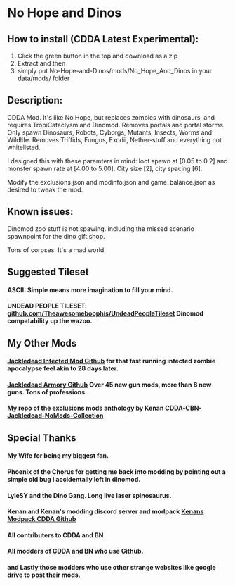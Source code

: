 # No Hope and Dinos

## How to install (CDDA Latest Experimental):
1. Click the green button in the top and download as a zip
2. Extract and then
3. simply put No-Hope-and-Dinos/mods/No_Hope_And_Dinos in your data/mods/ folder

## Description:

CDDA Mod. It's like No Hope, but replaces zombies with dinosaurs, and requires TropiCataclysm and Dinomod. Removes portals and portal storms. Only spawn Dinosaurs, Robots, Cyborgs, Mutants, Insects, Worms and Wildlife. Removes Triffids, Fungus, Exodii, Nether-stuff and everything not whitelisted.

I designed this with these paramters in mind: loot spawn at [0.05 to 0.2] and monster spawn rate at [4.00 to 5.00]. City size [2], city spacing [6].

Modify the exclusions.json and modinfo.json and game_balance.json as desired to tweak the mod.

## Known issues: 

Dinomod zoo stuff is not spawing. including the missed scenario spawnpoint for the dino gift shop.

Tons of corpses. It's a mad world.

## Suggested Tileset
#### ASCII: Simple means more imagination to fill your mind.
#### UNDEAD PEOPLE TILESET: [github.com/Theawesomeboophis/UndeadPeopleTileset](https://github.com/Theawesomeboophis/UndeadPeopleTileset) Dinomod compatability up the wazoo.

## My Other Mods
#### [Jackledead Infected Mod Github](https://github.com/jackledead/jackledead_infected) for that fast running infected zombie  apocalypse feel akin to 28 days later.
#### [Jackledead Armory Github](https://github.com/jackledead/jackledead_armory) Over 45 new gun mods, more than 8 new guns. Tons of professions.
#### My repo of the exclusions mods anthology by Kenan [CDDA-CBN-Jackledead-NoMods-Collection](https://github.com/jackledead/CDDA-CBN-Jackledead-NoMods-Collection)

## Special Thanks
#### My Wife for being my biggest fan.
#### Phoenix of the Chorus for getting me back into modding by pointing out a simple old bug I accidentally left in dinomod.
#### LyleSY and the Dino Gang. Long live laser spinosaurus.
#### Kenan and Kenan's modding discord server and modpack [Kenans Modpack CDDA Github](https://github.com/Kenan2000/CDDA-Structured-Kenan-Modpack)
#### All contributers to CDDA and BN
#### All modders of CDDA and BN who use Github.
#### and Lastly those modders who use other strange websites like google drive to post their mods.
